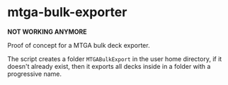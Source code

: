 # mtga-bulk-exporter

**NOT WORKING ANYMORE**

Proof of concept for a MTGA bulk deck exporter.

The script creates a folder `MTGABulkExport` in the user home directory, if it doesn't already exist, then it exports all decks inside in a folder with a progressive name.
